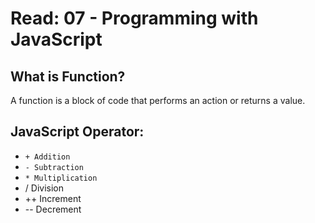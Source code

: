 # Read: 07 - Programming with JavaScript

## What is Function?

A function is a block of code that performs an action or returns a value. 

## JavaScript Operator:

* `+ Addition `
* `- Subtraction`
* `* Multiplication`
*  / Division
*  ++ Increment
*  -- Decrement
